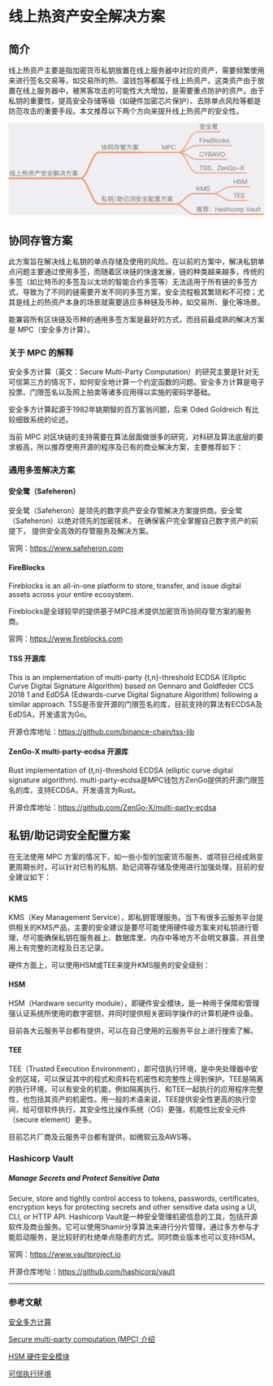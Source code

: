 # 线上热资产安全解决方案

## 简介
线上热资产主要是指加密货币私钥放置在线上服务器中对应的资产，需要频繁使用来进行签名交易等，如交易所的热、温钱包等都属于线上热资产。这类资产由于放置在线上服务器中，被黑客攻击的可能性大大增加，是需要重点防护的资产。由于私钥的重要性，提高安全存储等级（如硬件加密芯片保护）、去除单点风险等都是防范攻击的重要手段。本文推荐以下两个方向来提升线上热资产的安全性。

![](images/HotAsset1.png)

## 协同存管方案
此方案旨在解决线上私钥的单点存储及使用的风险。在以前的方案中，解决私钥单点问题主要通过使用多签，而随着区块链的快速发展，链的种类越来越多，传统的多签（如比特币的多签及以太坊的智能合约多签等）无法适用于所有链的多签方式，导致为了不同的链需要开发不同的多签方案，安全流程极其繁琐和不可控；尤其是线上的热资产本身的场景就需要适应多种链及币种，如交易所、量化等场景。

能兼容所有区块链及币种的通用多签方案是最好的方式，而目前最成熟的解决方案是 MPC（安全多方计算）。

### 关于 MPC 的解释
安全多方计算（英文：Secure Multi-Party Computation）的研究主要是针对无可信第三方的情况下，如何安全地计算一个约定函数的问题。安全多方计算是电子投票、门限签名以及网上拍卖等诸多应用得以实施的密码学基础。

安全多方计算起源于1982年姚期智的百万富翁问题，后来 Oded Goldreich 有比较细致系统的论述。

当前 MPC 对区块链的支持需要在算法层面做很多的研究，对科研及算法底层的要求极高，所以推荐使用开源的程序及已有的商业解决方案，主要推荐如下：

### 通用多签解决方案
#### 安全鹭（Safeheron）
安全鹭（Safeheron）是领先的数字资产安全存管解决方案提供商。安全鹭（Safeheron）以绝对领先的加密技术， 在确保客户完全掌握自己数字资产的前提下， 提供安全高效的存管服务及解决方案。

官网：https://www.safeheron.com

#### FireBlocks
Fireblocks is an all-in-one platform to store, transfer, and issue digital assets across your entire ecosystem.

Fireblocks是全球较早的提供基于MPC技术提供加密货币协同存管方案的服务商。

官网：https://www.fireblocks.com

#### TSS 开源库
This is an implementation of multi-party {t,n}-threshold ECDSA (Elliptic Curve Digital Signature Algorithm) based on Gennaro and Goldfeder CCS 2018 1 and EdDSA (Edwards-curve Digital Signature Algorithm) following a similar approach.
TSS是币安开源的门限签名的库，目前支持的算法有ECDSA及EdDSA，开发语言为Go。

开源仓库地址：https://github.com/binance-chain/tss-lib

#### ZenGo-X multi-party-ecdsa 开源库
Rust implementation of {t,n}-threshold ECDSA (elliptic curve digital signature algorithm).
multi-party-ecdsa是MPC钱包方ZenGo提供的开源门限签名的库，支持ECDSA，开发语言为Rust。

开源仓库地址：https://github.com/ZenGo-X/multi-party-ecdsa

## 私钥/助记词安全配置方案
在无法使用 MPC 方案的情况下，如一些小型的加密货币服务、或项目已经成熟变更周期长时，可以针对已有的私钥、助记词等存储及使用进行加强处理，目前的安全建议如下：

### KMS
KMS（Key Management Service），即私钥管理服务。当下有很多云服务平台提供相关的KMS产品，主要的安全建议是要尽可能使用硬件级方案来对私钥进行管理，尽可能确保私钥在服务器上、数据库里、内存中等地方不会明文暴露，并且使用上有完整的流程及日志记录。

硬件方面上，可以使用HSM或TEE来提升KMS服务的安全级别：
#### HSM
HSM（Hardware security module），即硬件安全模块，是一种用于保障和管理强认证系统所使用的数字密钥，并同时提供相关密码学操作的计算机硬件设备。

目前各大云服务平台都有提供，可以在自己使用的云服务平台上进行搜索了解。

#### TEE
TEE（Trusted Execution Environment），即可信执行环境，是中央处理器中安全的区域，可以保证其中的程式和资料在机密性和完整性上得到保护。TEE是隔离的执行环境，可以有安全的机能，例如隔离执行、和TEE一起执行的应用程序完整性，也包括其资产的机密性。用一般的术语来说，TEE提供安全性更高的执行空间，给可信软件执行，其安全性比操作系统（OS）更强，机能性比安全元件（secure element）更多。

目前芯片厂商及云服务平台都有提供，如微软云及AWS等。

### Hashicorp Vault
##### Manage Secrets and Protect Sensitive Data
Secure, store and tightly control access to tokens, passwords, certificates, encryption keys for protecting secrets and other sensitive data using a UI, CLI, or HTTP API.
Hashicorp Vault是一种安全管理机密信息的工具，包括开源软件及商业服务。它可以使用Shamir分享算法来进行分片管理，通过多方参与才能启动服务，是比较好的杜绝单点隐患的方式。同时商业版本也可以支持HSM。

官网：https://www.vaultproject.io

开源仓库地址：https://github.com/hashicorp/vault

---
### 参考文献
[安全多方计算](https://zh.wikipedia.org/wiki/%E5%AE%89%E5%85%A8%E5%A4%9A%E6%96%B9%E8%AE%A1%E7%AE%97)

[Secure multi-party computation (MPC) 介绍](https://zhuanlan.zhihu.com/p/100648606)

[HSM 硬件安全模块](https://zh.wikipedia.org/wiki/%E7%A1%AC%E4%BB%B6%E5%AE%89%E5%85%A8%E6%A8%A1%E5%9D%97)

[可信执行环境](https://zh.wikipedia.org/zh-cn/%E5%8F%AF%E4%BF%A1%E6%89%A7%E8%A1%8C%E7%8E%AF%E5%A2%83)
